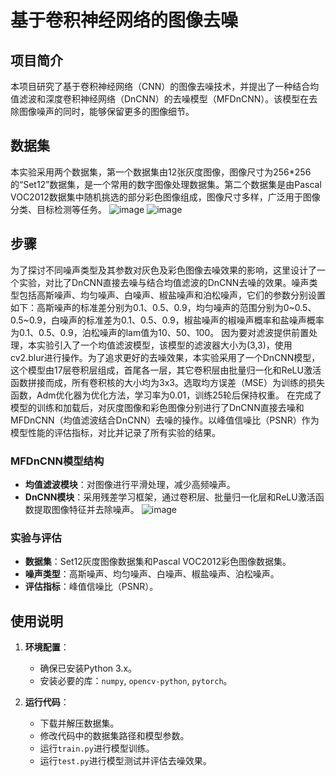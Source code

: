 # 基于卷积神经网络的图像去噪

## 项目简介

本项目研究了基于卷积神经网络（CNN）的图像去噪技术，并提出了一种结合均值滤波和深度卷积神经网络（DnCNN）的去噪模型（MFDnCNN）。该模型在去除图像噪声的同时，能够保留更多的图像细节。

## 数据集
本实验采用两个数据集，第一个数据集由12张灰度图像，图像尺寸为256*256的“Set12”数据集，是一个常用的数字图像处理数据集。第二个数据集是由Pascal VOC2012数据集中随机挑选的部分彩色图像组成，图像尺寸多样，广泛用于图像分类、目标检测等任务。
![image](https://github.com/user-attachments/assets/2db376f0-3ec0-4677-93a5-f14088b40b52)
![image](https://github.com/user-attachments/assets/52ba4dbd-1549-46bf-b928-25bf91559218)

## 步骤
为了探讨不同噪声类型及其参数对灰色及彩色图像去噪效果的影响，这里设计了一个实验，对比了DnCNN直接去噪与结合均值滤波的DnCNN去噪的效果。噪声类型包括高斯噪声、均匀噪声、白噪声、椒盐噪声和泊松噪声，它们的参数分别设置如下：高斯噪声的标准差分别为0.1、0.5、0.9，均匀噪声的范围分别为0~0.5、0.5~0.9，白噪声的标准差为0.1、0.5、0.9，椒盐噪声的椒噪声概率和盐噪声概率为0.1、0.5、0.9，泊松噪声的lam值为10、50、100。
因为要对滤波提供前置处理，本实验引入了一个均值滤波模型，该模型的滤波器大小为(3,3)，使用cv2.blur进行操作。为了追求更好的去噪效果，本实验采用了一个DnCNN模型，这个模型由17层卷积层组成，首尾各一层，其它卷积层由批量归一化和ReLU激活函数拼接而成，所有卷积核的大小均为3x3。选取均方误差（MSE）为训练的损失函数，Adm优化器为优化方法，学习率为0.01，训练25轮后保持权重。
在完成了模型的训练和加载后，对灰度图像和彩色图像分别进行了DnCNN直接去噪和MFDnCNN（均值滤波结合DnCNN）去噪的操作。以峰值信噪比（PSNR）作为模型性能的评估指标，对比并记录了所有实验的结果。


### MFDnCNN模型结构

- &zwnj;**均值滤波模块**&zwnj;：对图像进行平滑处理，减少高频噪声。
- &zwnj;**DnCNN模块**&zwnj;：采用残差学习框架，通过卷积层、批量归一化层和ReLU激活函数提取图像特征并去除噪声。
![image](https://github.com/user-attachments/assets/182198b1-6244-4751-b0bd-6b30bdaef340)

### 实验与评估

- &zwnj;**数据集**&zwnj;：Set12灰度图像数据集和Pascal VOC2012彩色图像数据集。
- &zwnj;**噪声类型**&zwnj;：高斯噪声、均匀噪声、白噪声、椒盐噪声、泊松噪声。
- &zwnj;**评估指标**&zwnj;：峰值信噪比（PSNR）。

## 使用说明

1. &zwnj;**环境配置**&zwnj;：
   - 确保已安装Python 3.x。
   - 安装必要的库：`numpy`, `opencv-python`, `pytorch`。

2. &zwnj;**运行代码**&zwnj;：
   - 下载并解压数据集。
   - 修改代码中的数据集路径和模型参数。
   - 运行`train.py`进行模型训练。
   - 运行`test.py`进行模型测试并评估去噪效果。

